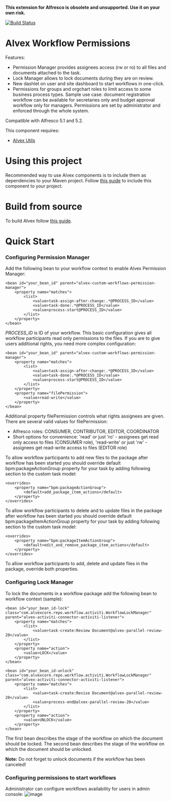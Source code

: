 **This extension for Alfresco is obsolete and unsupported. Use it on your own risk.**

[![Build Status](https://travis-ci.org/ITDSystems/alvex-workflow-permissions.svg?branch=master)](https://travis-ci.org/ITDSystems/alvex-workflow-permissions)

Alvex Workflow Permissions
========================

Features:
* Permission Manager provides assignees access (rw or ro) to all files and documents attached to the task.
* Lock Manager allows to lock documents during they are on review.
* New dashlet on user and site dashboard to start workflows in one-click.
* Permissions for groups and orgchart roles to limit access to some business process types. Sample use case: document registration workflow can be available for secretaries only and budget approval workflow only for managers. Permissions are set by administrator and enforced through the whole system.

Compatible with Alfresco 5.1 and 5.2.

This component requires:
* [Alvex Utils](https://github.com/ITDSystems/alvex-utils)

# Using this project

Recommended way to use Alvex components is to include them as dependencies to your Maven project. Follow [this guide](https://github.com/ITDSystems/alvex#recommended-way-include-alvex-to-your-project-via-maven-configuration) to include this component to your project.

# Build from source

To build Alvex follow [this guide](https://github.com/ITDSystems/alvex#build-component-from-source).

# Quick Start

### Configuring Permission Manager

Add the following bean to your workflow context to enable Alvex Permission Manager:
```
<bean id="your_bean_id" parent="alvex-custom-workflows-permission-manager">
	<property name="matches">
		<list>
			<value>task-assign-after-change:.*@PROCESS_ID</value>
			<value>task-done:.*@PROCESS_ID</value>
			<value>process-start@PROCESS_ID</value>
		</list>
	</property>
</bean>
```

*PROCESS_ID* is ID of your workflow. This basic configuration gives all workflow participants read only permissions to the files. If you are to give users additional rights, you need more complex configuration:
```
<bean id="your_bean_id" parent="alvex-custom-workflows-permission-manager">
	<property name="matches">
		<list>
			<value>task-assign-after-change:.*@PROCESS_ID</value>
			<value>task-done:.*@PROCESS_ID</value>
			<value>process-start@PROCESS_ID</value>
		</list>
	</property>
	<property name="filePermission">
		<value>read-write</value>
	</property>
</bean>
```

Additional property filePermission controls what rights assignees are given. There are several valid values for filePermission:
* Alfresco roles: CONSUMER, CONTRIBUTOR, EDITOR, COORDINATOR
* Short options for convenience: 'read' or just 'ro' - assignees get read only access to files (CONSUMER role), 'read-write' or just 'rw' - assignees get read-write access to files (EDITOR role)

To allow workflow participants to add new files to the package after workflow has been started you should override default bpm:packageActionGroup property for your task by adding following section to the custom task model:
```
<overrides>
	<property name="bpm:packageActionGroup">
		<default>add_package_item_actions</default>
	</property>
</overrides>
```

To allow workflow participants to delete and to update files in the package after workflow has been started you should override default bpm:packageItemActionGroup property for your task by adding following section to the custom task model:
```
<overrides>
	<property name="bpm:packageItemActionGroup">
		<default>edit_and_remove_package_item_actions</default>
	</property>
</overrides>
```

To allow workflow participants to add, delete and update files in the package, override both properties.

### Configuring Lock Manager

To lock the documents in a workflow package add the following bean to workflow context (sample):
```
<bean id="your_bean_id-lock" class="com.alvexcore.repo.workflow.activiti.WorkflowLockManager" parent="alvex-activiti-connector-activiti-listener">
	<property name="matches">
		<list>
			<value>task-create:Review Document@alvex-parallel-review-20</value>
		</list>
	</property>
	<property name="action">
		<value>LOCK</value>
	</property>
</bean>

<bean id="your_bean_id-unlock" class="com.alvexcore.repo.workflow.activiti.WorkflowLockManager" parent="alvex-activiti-connector-activiti-listener">
	<property name="matches">
		<list>
			<value>task-create:Revise Document@alvex-parallel-review-20</value>
			<value>process-end@alvex-parallel-review-20</value>
		</list>
	</property>
	<property name="action">
		<value>UNLOCK</value>
	</property>
</bean>
```

The first bean describes the stage of the workflow on which the document should be locked. The second bean describes the stage of the workflow on which the document should be unlocked.

**Note:** Do not forget to unlock documents if the workflow has been canceled!


### Configuring permissions to start workflows

Administrator can configure workflows availability for users in admin console:
![image](http://www.alvexcore.com/images/workflow-permissions/1.png)
